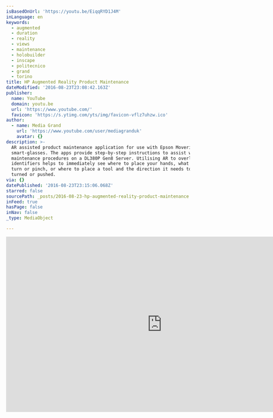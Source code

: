 ```yaml
---
isBasedOnUrl: 'https://youtu.be/EiqqRYD1J4M'
inLanguage: en
keywords:
  - augmented
  - duration
  - reality
  - views
  - maintenance
  - holobuilder
  - inscape
  - politecnico
  - grand
  - torino
title: HP Augmented Reality Product Maintenance
dateModified: '2016-08-23T23:08:42.163Z'
publisher:
  name: YouTube
  domain: youtu.be
  url: 'https://www.youtube.com/'
  favicon: 'https://s.ytimg.com/yts/img/favicon-vflz7uhzw.ico'
author:
  - name: Media Grand
    url: 'https://www.youtube.com/user/mediagranduk'
    avatar: {}
description: >-
  AR assisted product maintenance application for use with Epson Moverio
  smart-glasses. The apps provide step-by-step instructions to assist with basic
  maintenance procedures on a DL380P Gen8 Server. Utilising AR to overlay visual
  identifiers helps to immediately see where to place your hands, what to press,
  turn or pinch, or where to place a tool and the direction it needs to be
  turned or pushed.
via: {}
datePublished: '2016-08-23T23:15:06.068Z'
starred: false
sourcePath: _posts/2016-08-23-hp-augmented-reality-product-maintenance.md
inFeed: true
hasPage: false
inNav: false
_type: MediaObject

---
```

<iframe src="https://cdn.embedly.com/widgets/media.html?src=https%3A%2F%2Fwww.youtube.com%2Fembed%2FEiqqRYD1J4M%3Ffeature%3Doembed&amp;url=http%3A%2F%2Fwww.youtube.com%2Fwatch%3Fv%3DEiqqRYD1J4M&amp;image=https%3A%2F%2Fi.ytimg.com%2Fvi%2FEiqqRYD1J4M%2Fhqdefault.jpg&amp;key=b7d04c9b404c499eba89ee7072e1c4f7&amp;type=text%2Fhtml&amp;schema=youtube" width="854" height="480" scrolling="no" frameborder="0" allowfullscreen="" style=""></iframe>